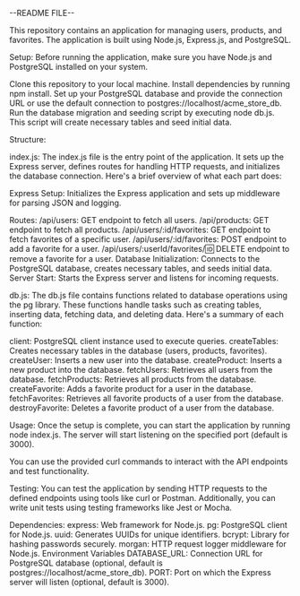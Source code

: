 --README FILE--


This repository contains an application for managing users, products, and favorites. The application is built using Node.js, Express.js, and PostgreSQL.

Setup:
Before running the application, make sure you have Node.js and PostgreSQL installed on your system.

Clone this repository to your local machine.
Install dependencies by running npm install.
Set up your PostgreSQL database and provide the connection URL or use the default connection to postgres://localhost/acme_store_db.
Run the database migration and seeding script by executing node db.js. This script will create necessary tables and seed initial data.

Structure:

index.js:
The index.js file is the entry point of the application. It sets up the Express server, defines routes for handling HTTP requests, and initializes the database connection. Here's a brief overview of what each part does:

Express Setup: Initializes the Express application and sets up middleware for parsing JSON and logging.

Routes:
/api/users: GET endpoint to fetch all users.
/api/products: GET endpoint to fetch all products.
/api/users/:id/favorites: GET endpoint to fetch favorites of a specific user.
/api/users/:id/favorites: POST endpoint to add a favorite for a user.
/api/users/:userId/favorites/:id: DELETE endpoint to remove a favorite for a user.
Database Initialization: Connects to the PostgreSQL database, creates necessary tables, and seeds initial data.
Server Start: Starts the Express server and listens for incoming requests.

db.js:
The db.js file contains functions related to database operations using the pg library. These functions handle tasks such as creating tables, inserting data, fetching data, and deleting data. Here's a summary of each function:

client: PostgreSQL client instance used to execute queries.
createTables: Creates necessary tables in the database (users, products, favorites).
createUser: Inserts a new user into the database.
createProduct: Inserts a new product into the database.
fetchUsers: Retrieves all users from the database.
fetchProducts: Retrieves all products from the database.
createFavorite: Adds a favorite product for a user in the database.
fetchFavorites: Retrieves all favorite products of a user from the database.
destroyFavorite: Deletes a favorite product of a user from the database.

Usage:
Once the setup is complete, you can start the application by running node index.js. The server will start listening on the specified port (default is 3000).

You can use the provided curl commands to interact with the API endpoints and test functionality.

Testing:
You can test the application by sending HTTP requests to the defined endpoints using tools like curl or Postman. Additionally, you can write unit tests using testing frameworks like Jest or Mocha.

Dependencies:
express: Web framework for Node.js.
pg: PostgreSQL client for Node.js.
uuid: Generates UUIDs for unique identifiers.
bcrypt: Library for hashing passwords securely.
morgan: HTTP request logger middleware for Node.js.
Environment Variables
DATABASE_URL: Connection URL for PostgreSQL database (optional, default is postgres://localhost/acme_store_db).
PORT: Port on which the Express server will listen (optional, default is 3000).
